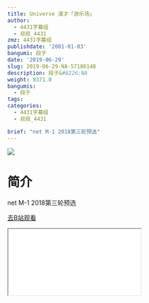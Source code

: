 ```yaml
---
title: Universe 漫才「游乐场」
author:
  - 4431字幕组
  - 叔叔_4431
zmz: 4431字幕组
publishdate: '2001-01-03'
bangumi: 段子
date: '2019-06-29'
slug: 2019-06-29-NA-57186148
description: 段子&#8226;NA
weight: 9371.0
bangumis:
  - 段子
tags:
categories:
  - 4431字幕组
  - 叔叔_4431

brief: "net M-1 2018第三轮预选"
---
```

![](https://raw.githubusercontent.com/tcgriffith/owaraisite/master/static/tmpimg/872fe1f97b9beb44c2df2080b0ce3bd52a5b5c1e.jpg.480.jpg)
# 简介  
net
M-1 2018第三轮预选  

[去B站观看](https://www.bilibili.com/video/av57186148/)
<div class ="resp-container"><iframe class="testiframe" src="//player.bilibili.com/player.html?aid=57186148"", scrolling="no", allowfullscreen="true" > </iframe></div> 
